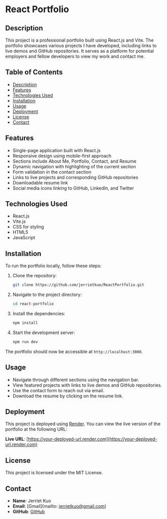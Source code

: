 # React Portfolio

## Description

This project is a professional portfolio built using React.js and Vite. The portfolio showcases various projects I have developed, including links to live demos and GitHub repositories. It serves as a platform for potential employers and fellow developers to view my work and contact me.

## Table of Contents

- [Description](#description)
- [Features](#features)
- [Technologies Used](#technologies-used)
- [Installation](#installation)
- [Usage](#usage)
- [Deployment](#deployment)
- [License](#license)
- [Contact](#contact)

## Features

- Single-page application built with React.js
- Responsive design using mobile-first approach
- Sections include About Me, Portfolio, Contact, and Resume
- Dynamic navigation with highlighting of the current section
- Form validation in the contact section
- Links to live projects and corresponding GitHub repositories
- Downloadable resume link
- Social media icons linking to GitHub, LinkedIn, and Twitter

## Technologies Used

- React.js
- Vite.js
- CSS for styling
- HTML5
- JavaScript

## Installation

To run the portfolio locally, follow these steps:

1. Clone the repository:
    ```bash
    git clone https://github.com/jerrietkuo/ReactPortfolio.git
    ```
2. Navigate to the project directory:
    ```bash
    cd react-portfolio
    ```
3. Install the dependencies:
    ```bash
    npm install
    ```
4. Start the development server:
    ```bash
    npm run dev
    ```

The portfolio should now be accessible at `http://localhost:3000`.

## Usage

- Navigate through different sections using the navigation bar.
- View featured projects with links to live demos and GitHub repositories.
- Use the contact form to reach out via email.
- Download the resume by clicking on the resume link.

## Deployment

This project is deployed using [Render](https://render.com/). You can view the live version of the portfolio at the following URL:

**Live URL**: [https://your-deployed-url.render.com](https://your-deployed-url.render.com)

## License

This project is licensed under the MIT License.

## Contact

- **Name**: Jerriet Kuo
- **Email**: [Gmail](mailto: jerrietkuo@gmail.com)
- **GitHub**: [GitHub](https://github.com/jerrietkuo)